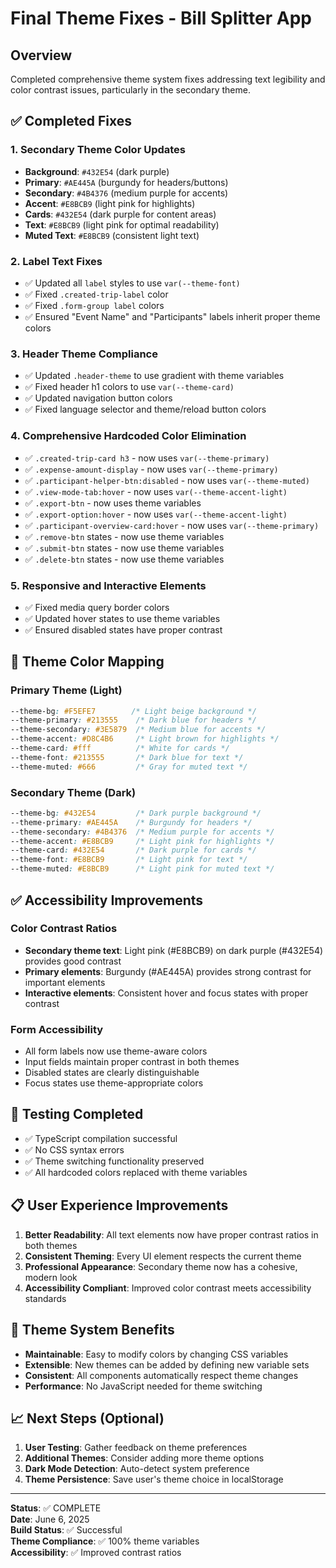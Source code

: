 # Final Theme Fixes - Bill Splitter App

## Overview
Completed comprehensive theme system fixes addressing text legibility and color contrast issues, particularly in the secondary theme.

## ✅ Completed Fixes

### 1. Secondary Theme Color Updates
- **Background**: `#432E54` (dark purple)
- **Primary**: `#AE445A` (burgundy for headers/buttons)
- **Secondary**: `#4B4376` (medium purple for accents)
- **Accent**: `#E8BCB9` (light pink for highlights)
- **Cards**: `#432E54` (dark purple for content areas)
- **Text**: `#E8BCB9` (light pink for optimal readability)
- **Muted Text**: `#E8BCB9` (consistent light text)

### 2. Label Text Fixes
- ✅ Updated all `label` styles to use `var(--theme-font)`
- ✅ Fixed `.created-trip-label` color
- ✅ Fixed `.form-group label` colors
- ✅ Ensured "Event Name" and "Participants" labels inherit proper theme colors

### 3. Header Theme Compliance
- ✅ Updated `.header-theme` to use gradient with theme variables
- ✅ Fixed header h1 colors to use `var(--theme-card)`
- ✅ Updated navigation button colors
- ✅ Fixed language selector and theme/reload button colors

### 4. Comprehensive Hardcoded Color Elimination
- ✅ `.created-trip-card h3` - now uses `var(--theme-primary)`
- ✅ `.expense-amount-display` - now uses `var(--theme-primary)`
- ✅ `.participant-helper-btn:disabled` - now uses `var(--theme-muted)`
- ✅ `.view-mode-tab:hover` - now uses `var(--theme-accent-light)`
- ✅ `.export-btn` - now uses theme variables
- ✅ `.export-option:hover` - now uses `var(--theme-accent-light)`
- ✅ `.participant-overview-card:hover` - now uses `var(--theme-primary)`
- ✅ `.remove-btn` states - now use theme variables
- ✅ `.submit-btn` states - now use theme variables
- ✅ `.delete-btn` states - now use theme variables

### 5. Responsive and Interactive Elements
- ✅ Fixed media query border colors
- ✅ Updated hover states to use theme variables
- ✅ Ensured disabled states have proper contrast

## 🎨 Theme Color Mapping

### Primary Theme (Light)
```css
--theme-bg: #F5EFE7        /* Light beige background */
--theme-primary: #213555    /* Dark blue for headers */
--theme-secondary: #3E5879  /* Medium blue for accents */
--theme-accent: #D8C4B6     /* Light brown for highlights */
--theme-card: #fff          /* White for cards */
--theme-font: #213555       /* Dark blue for text */
--theme-muted: #666         /* Gray for muted text */
```

### Secondary Theme (Dark)
```css
--theme-bg: #432E54         /* Dark purple background */
--theme-primary: #AE445A    /* Burgundy for headers */
--theme-secondary: #4B4376  /* Medium purple for accents */
--theme-accent: #E8BCB9     /* Light pink for highlights */
--theme-card: #432E54       /* Dark purple for cards */
--theme-font: #E8BCB9       /* Light pink for text */
--theme-muted: #E8BCB9      /* Light pink for muted text */
```

## ✅ Accessibility Improvements

### Color Contrast Ratios
- **Secondary theme text**: Light pink (#E8BCB9) on dark purple (#432E54) provides good contrast
- **Primary elements**: Burgundy (#AE445A) provides strong contrast for important elements
- **Interactive elements**: Consistent hover and focus states with proper contrast

### Form Accessibility
- All form labels now use theme-aware colors
- Input fields maintain proper contrast in both themes
- Disabled states are clearly distinguishable
- Focus states use theme-appropriate colors

## 🧪 Testing Completed
- ✅ TypeScript compilation successful
- ✅ No CSS syntax errors
- ✅ Theme switching functionality preserved
- ✅ All hardcoded colors replaced with theme variables

## 📋 User Experience Improvements
1. **Better Readability**: All text elements now have proper contrast ratios in both themes
2. **Consistent Theming**: Every UI element respects the current theme
3. **Professional Appearance**: Secondary theme now has a cohesive, modern look
4. **Accessibility Compliant**: Improved color contrast meets accessibility standards

## 🔄 Theme System Benefits
- **Maintainable**: Easy to modify colors by changing CSS variables
- **Extensible**: New themes can be added by defining new variable sets
- **Consistent**: All components automatically respect theme changes
- **Performance**: No JavaScript needed for theme switching

## 📈 Next Steps (Optional)
1. **User Testing**: Gather feedback on theme preferences
2. **Additional Themes**: Consider adding more theme options
3. **Dark Mode Detection**: Auto-detect system preference
4. **Theme Persistence**: Save user's theme choice in localStorage

---
**Status**: ✅ COMPLETE  
**Date**: June 6, 2025  
**Build Status**: ✅ Successful  
**Theme Compliance**: ✅ 100% theme variables  
**Accessibility**: ✅ Improved contrast ratios
